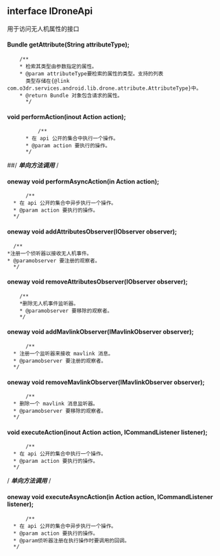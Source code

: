 

## interface IDroneApi 
用于访问无人机属性的接口
#### Bundle getAttribute(String attributeType);
        /**
        * 检索其类型由参数指定的属性。
        * @param attributeType要检索的属性的类型。支持的列表
          类型存储在{@link com.o3dr.services.android.lib.drone.attribute.AttributeType}中。
        * @return Bundle 对象包含请求的属性。
          */

#### void performAction(inout Action action);
              /**
          * 在 api 公开的集合中执行一个操作。
          * @param action 要执行的操作。
          */
  ##/ ***单向方法调用*** /

#### oneway void performAsyncAction(in Action action);
          /**
      * 在 api 公开的集合中异步执行一个操作。
      * @param action 要执行的操作。
      */

#### oneway void addAttributesObserver(IObserver observer);
      /**
    *注册一个侦听器以接收无人机事件。
    * @paramobserver 要注册的观察者。
      */

#### oneway void removeAttributesObserver(IObserver observer);
        
        /**
        *删除无人机事件监听器。
        * @paramobserver 要移除的观察者。
        */

#### oneway void addMavlinkObserver(IMavlinkObserver observer);
          /**
      * 注册一个监听器来接收 mavlink 消息。
      * @paramobserver 要注册的观察者。
      */

#### oneway void removeMavlinkObserver(IMavlinkObserver observer);
          /**
      * 删除一个 mavlink 消息监听器。
      * @paramobserver 要移除的观察者。
      */

#### void executeAction(inout Action action, ICommandListener listener);
          /**
      * 在 api 公开的集合中执行一个操作。
      * @param action 要执行的操作。
      */
/ ***单向方法调用*** /


#### oneway void executeAsyncAction(in Action action, ICommandListener listener);
          /**
      * 在 api 公开的集合中异步执行一个操作。
      * @param action 要执行的操作。
      * @param侦听器注册在执行操作时要调用的回调。
      */